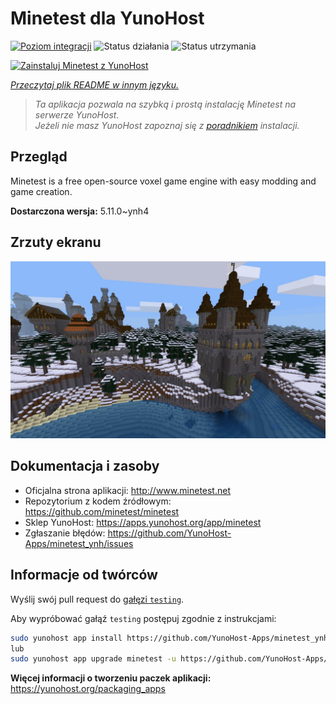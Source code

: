 <!--
To README zostało automatycznie wygenerowane przez <https://github.com/YunoHost/apps/tree/master/tools/readme_generator>
Nie powinno być ono edytowane ręcznie.
-->

# Minetest dla YunoHost

[![Poziom integracji](https://apps.yunohost.org/badge/integration/minetest)](https://ci-apps.yunohost.org/ci/apps/minetest/)
![Status działania](https://apps.yunohost.org/badge/state/minetest)
![Status utrzymania](https://apps.yunohost.org/badge/maintained/minetest)

[![Zainstaluj Minetest z YunoHost](https://install-app.yunohost.org/install-with-yunohost.svg)](https://install-app.yunohost.org/?app=minetest)

*[Przeczytaj plik README w innym języku.](./ALL_README.md)*

> *Ta aplikacja pozwala na szybką i prostą instalację Minetest na serwerze YunoHost.*  
> *Jeżeli nie masz YunoHost zapoznaj się z [poradnikiem](https://yunohost.org/install) instalacji.*

## Przegląd

Minetest is a free open-source voxel game engine with easy modding and game creation.


**Dostarczona wersja:** 5.11.0~ynh4

## Zrzuty ekranu

![Zrzut ekranu z Minetest](./doc/screenshots/screenshot.jpg)

## Dokumentacja i zasoby

- Oficjalna strona aplikacji: <http://www.minetest.net>
- Repozytorium z kodem źródłowym: <https://github.com/minetest/minetest>
- Sklep YunoHost: <https://apps.yunohost.org/app/minetest>
- Zgłaszanie błędów: <https://github.com/YunoHost-Apps/minetest_ynh/issues>

## Informacje od twórców

Wyślij swój pull request do [gałęzi `testing`](https://github.com/YunoHost-Apps/minetest_ynh/tree/testing).

Aby wypróbować gałąź `testing` postępuj zgodnie z instrukcjami:

```bash
sudo yunohost app install https://github.com/YunoHost-Apps/minetest_ynh/tree/testing --debug
lub
sudo yunohost app upgrade minetest -u https://github.com/YunoHost-Apps/minetest_ynh/tree/testing --debug
```

**Więcej informacji o tworzeniu paczek aplikacji:** <https://yunohost.org/packaging_apps>
